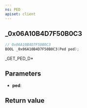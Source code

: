 ```yaml
---
ns: PED
apiset: client
---
```

## _0x06A10B4D7F50B0C3

```c
// 0x06A10B4D7F50B0C3
BOOL _0x06A10B4D7F50B0C3(Ped ped);
```

_GET_PED_D*

## Parameters
* **ped**:

## Return value